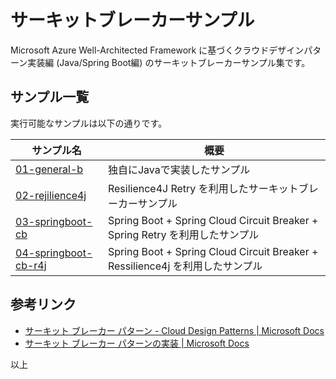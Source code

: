 # サーキットブレーカーサンプル

Microsoft Azure Well-Architected Framework に基づくクラウドデザインパターン実装編 (Java/Spring Boot編) のサーキットブレーカーサンプル集です。

## サンプル一覧

実行可能なサンプルは以下の通りです。

| サンプル名                                                  | 概要                                                                           |
| ----------------------------------------------------------- | ------------------------------------------------------------------------------ |
| [01-general-b](./01-general-cb/README_ja.md)                | 独自にJavaで実装したサンプル                                                   |
| [02-rejilience4j](./02-resilience4j-cb/README_ja.md)        | Resilience4J Retry を利用したサーキットブレーカーサンプル                      |
| [03-springboot-cb](./03-springboot-cb/README_ja.md)         | Spring Boot + Spring Cloud Circuit Breaker + Spring Retry を利用したサンプル   |
| [04-springboot-cb-r4j](./04-springboot-cb-r4j/README_ja.md) | Spring Boot + Spring Cloud Circuit Breaker + Ressilience4j  を利用したサンプル |

## 参考リンク

* [サーキット ブレーカー パターン - Cloud Design Patterns | Microsoft Docs](https://docs.microsoft.com/ja-jp/azure/architecture/patterns/circuit-breaker)
* [サーキット ブレーカー パターンの実装 | Microsoft Docs](https://docs.microsoft.com/ja-jp/dotnet/architecture/microservices/implement-resilient-applications/implement-circuit-breaker-pattern)

以上

